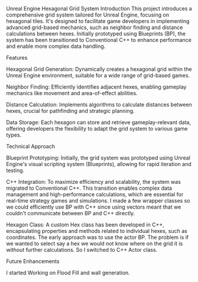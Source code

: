 Unreal Engine Hexagonal Grid System
Introduction
This project introduces a comprehensive grid system tailored for Unreal Engine, focusing on hexagonal tiles. It's designed to facilitate game developers in implementing advanced grid-based mechanics, such as neighbor finding and distance calculations between hexes. Initially prototyped using Blueprints (BP), the system has been transitioned to Conventional C++ to enhance performance and enable more complex data handling.

Features

Hexagonal Grid Generation:
Dynamically creates a hexagonal grid within the Unreal Engine environment, suitable for a wide range of grid-based games.

Neighbor Finding:
Efficiently identifies adjacent hexes, enabling gameplay mechanics like movement and area-of-effect abilities.

Distance Calculation: 
Implements algorithms to calculate distances between hexes, crucial for pathfinding and strategic planning.

Data Storage: 
Each hexagon can store and retrieve gameplay-relevant data, offering developers the flexibility to adapt the grid system to various game types.

Technical Approach

Blueprint Prototyping: 
Initially, the grid system was prototyped using Unreal Engine's visual scripting system (Blueprints), allowing for rapid iteration and testing.

C++ Integration:
To maximize efficiency and scalability, the system was migrated to Conventional C++. This transition enables complex data management and high-performance calculations, which are essential for real-time strategy games and simulations. I made a few wrapper classes so we could efficiently use BP with C++ since using vectors meant that we couldn't communicate between BP and C++ directly.

Hexagon Class: 
A custom Hex class has been developed in C++, encapsulating properties and methods related to individual hexes, such as coordinates. The early approach was to use the actor BP. The problem is if we wanted to select say a hex we would not know where on the grid it is without further calculations. So I switched to C++ Actor class.

Future Enhancements

I started Working on Flood Fill and wall generation.


